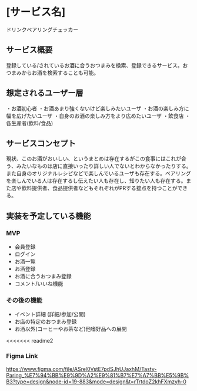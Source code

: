 # [サービス名]
ドリンクペアリングチェッカー

## サービス概要
登録している/されているお酒に合うおつまみを検索、登録できるサービス。おつまみからお酒を検索することも可能。

## 想定されるユーザー層
・お酒初心者
・お酒あまり強くないけど楽しみたいユーザ
・お酒の楽しみ方に幅を広げたいユーザ
・自身のお酒の楽しみ方をより広めたいユーザ
・飲食店
・各生産者(飲料/食品)

## サービスコンセプト
現状、このお酒がおいしい、というまとめは存在するがこの食事にはこれが合う、みたいなものは店に直接いったり詳しい人でないとわからなかったりする。また自身のオリジナルレシピなどで楽しんでいるユーザも存在する。ペアリングを楽しんでいる人は存在するし伝えたい人も存在し、知りたい人も存在する。また店や飲料提供者、食品提供者などもそれぞれがPRする接点を持つことができる。

## 実装を予定している機能
### MVP
* 会員登録
* ログイン
* お酒一覧
* お酒登録
* お酒に合うおつまみ登録
* コメント/いいね機能

### その後の機能
* イベント詳細 (詳細/参加/公開)
* お店の特定のおつまみ登録
* お酒以外(コーヒーやお茶など)他嗜好品への展開

<<<<<<< readme2
### Figma  Link
https://www.figma.com/file/ASrel0VstE7pdSJhUJaxhM/Tasty-Paring_%E7%94%BB%E9%9D%A2%E9%81%B7%E7%A7%BB%E5%9B%B3?type=design&node-id=19-883&mode=design&t=rTrtdoZ2khFXmzyh-0